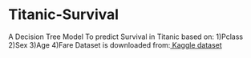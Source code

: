 # Titanic-Survival
A Decision Tree Model To predict Survival in Titanic based on:
1)Pclass
2)Sex
3)Age
4)Fare
Dataset is downloaded from:<a href="https://www.kaggle.com/hesh97/titanicdataset-traincsv">
Kaggle dataset</a>
